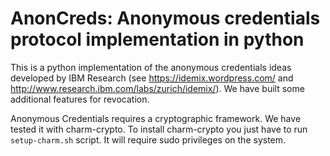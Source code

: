 # AnonCreds: Anonymous credentials protocol implementation in python

This is a python implementation of the anonymous credentials ideas
developed by IBM Research (see https://idemix.wordpress.com/ and
http://www.research.ibm.com/labs/zurich/idemix/). We have built
some additional features for revocation.

Anonymous Credentials requires a cryptographic framework. We have tested it with charm-crypto. 
To install charm-crypto you just have to run `setup-charm.sh` script. It will require sudo privileges on the system.

